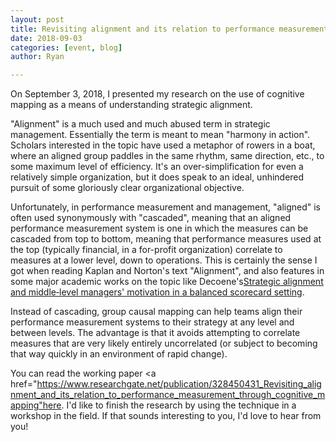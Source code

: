 ```yaml
---
layout: post
title: Revisiting alignment and its relation to performance measurement
date: 2018-09-03
categories: [event, blog]
author: Ryan

---
```


On September 3, 2018, I presented my research on the use of cognitive mapping as a means of understanding strategic alignment.

"Alignment" is a much used and much abused term in strategic management. Essentially the term is meant to mean "harmony in action". Scholars interested in the topic have used a metaphor of rowers in a boat, where an aligned group paddles in the same rhythm, same direction, etc., to some maximum level of efficiency. It's an over-simplification for even a relatively simple organization, but it does speak to an ideal, unhindered pursuit of some gloriously clear organizational objective.

Unfortunately, in performance measurement and management, "aligned" is often used synonymously with "cascaded", meaning that an aligned performance measurement system is one in which the measures can be cascaded from top to bottom, meaning that performance measures used at the top (typically financial, in a for-profit organization) correlate to measures at a lower level, down to operations.
This is certainly the sense I got when reading Kaplan and Norton's text "Alignment", and also features in some major academic works on the topic like Decoene's<a href="https://www.emeraldinsight.com/doi/abs/10.1108/01443570610650576">Strategic alignment and middle‐level managers' motivation in a balanced scorecard setting</a>.

Instead of cascading, group causal mapping can help teams align their performance measurement systems to their strategy at any level and between levels. The advantage is that it avoids attempting to correlate measures that are very likely entirely uncorrelated (or subject to becoming that way quickly in an environment of rapid change).  

You can read the working paper <a href="https://www.researchgate.net/publication/328450431_Revisiting_alignment_and_its_relation_to_performance_measurement_through_cognitive_mapping"here</a>. I'd like to finish the research by using the technique in a workshop in the field. If that sounds interesting to you, I'd love to hear from you!
